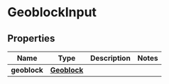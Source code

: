 
# GeoblockInput

## Properties
Name | Type | Description | Notes
------------ | ------------- | ------------- | -------------
**geoblock** | [**Geoblock**](Geoblock.md) |  | 



